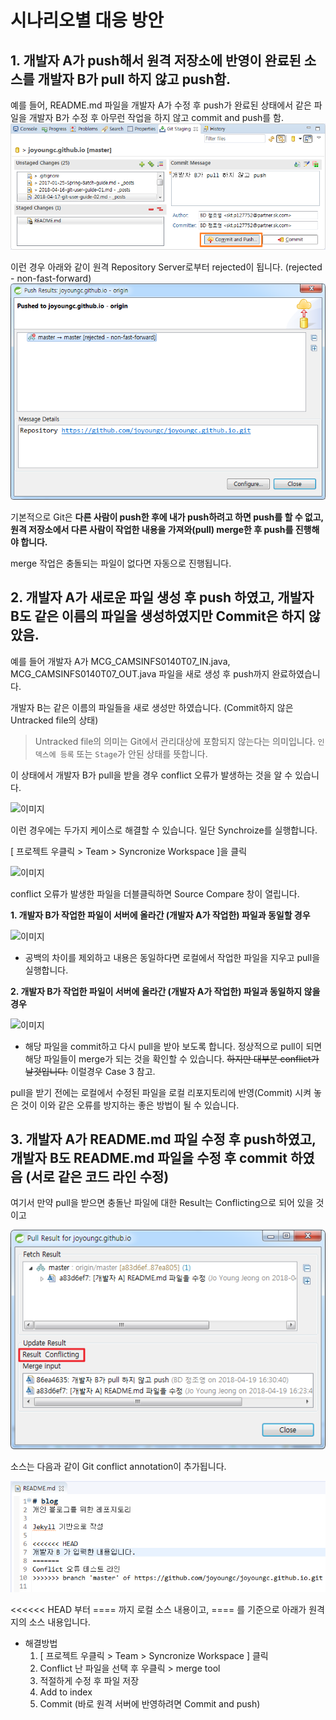 # 시나리오별 대응 방안 

## 1. 개발자 A가 push해서 원격 저장소에 반영이 완료된 소스를 개발자 B가 pull 하지 않고 push함.

예를 들어, README.md 파일을 개발자 A가 수정 후 push가 완료된 상태에서 같은 파일을 개발자 B가 수정 후 아무런 작업을 하지 않고 commit and push를 함.
![이미지](../images/git-user-guide-024.png) 


이런 경우 아래와 같이 원격 Repository Server로부터 rejected이 됩니다. (rejected - non-fast-forward)
![이미지](../images/git-user-guide-025.png) 

기본적으로 Git은 **다른 사람이 push한 후에 내가 push하려고 하면 push를 할 수 없고, 원격 저장소에서 다른 사람이 작업한 내용을 가져와(pull) merge한 후 push를 진행해야 합니다.**

merge 작업은 충돌되는 파일이 없다면 자동으로 진행됩니다. 


## 2. 개발자 A가 새로운 파일 생성 후 push 하였고, 개발자 B도 같은 이름의 파일을 생성하였지만  Commit은 하지 않았음.

예를 들어 개발자 A가 MCG_CAMSINFS0140T07_IN.java, MCG_CAMSINFS0140T07_OUT.java 파일을 새로 생성 후 push까지 완료하였습니다.

개발자 B는 같은 이름의 파일들을 새로 생성만 하였습니다. (Commit하지 않은 Untracked file의 상태)
> Untracked file의 의미는 Git에서 관리대상에 포함되지 않는다는 의미입니다. `인덱스에 등록` 또는 `Stage`가 안된 상태를 뜻합니다.

이 상태에서 개발자 B가 pull을 받을 경우 conflict 오류가 발생하는 것을 알 수 있습니다. 

![이미지](../images/git-user-guide-105.png)

이런 경우에는 두가지 케이스로 해결할 수 있습니다. 일단 Synchroize를 실행합니다. 

[ 프로젝트 우클릭 > Team > Syncronize Workspace ]을 클릭

![이미지](../images/git-user-guide-104.png)


conflict 오류가 발생한 파일을 더블클릭하면 Source Compare 창이 열립니다.

 **1. 개발자 B가 작업한 파일이 서버에 올라간 (개발자 A가 작업한) 파일과 동일할 경우** 

![이미지](../images/git-user-guide-106.png) 

   - 공백의 차이를 제외하고 내용은 동일하다면 로컬에서 작업한 파일을 지우고 pull을 실행합니다. 

 **2. 개발자 B가 작업한 파일이 서버에 올라간 (개발자 A가 작업한) 파일과 동일하지 않을 경우**

 ![이미지](../images/git-user-guide-107.png) 

   - 해당 파일을 commit하고 다시 pull을 받아 보도록 합니다. 
     정상적으로 pull이 되면 해당 파일들이 merge가 되는 것을 확인할 수 있습니다. ~~하지만 대부분 conflict가 날것입니다.~~ 이럴경우 Case 3 참고.

pull을 받기 전에는 로컬에서 수정된 파일을 로컬 리포지토리에 반영(Commit) 시켜 놓은 것이 이와 같은 오류를 방지하는 좋은 방법이 될 수 있습니다.



## 3. 개발자 A가 README.md 파일 수정 후 push하였고, 개발자 B도 README.md 파일을 수정 후 commit 하였음 (서로 같은 코드 라인 수정)

여기서 만약 pull을 받으면 충돌난 파일에 대한 Result는 Conflicting으로 되어 있을 것이고

![이미지](../images/git-user-guide-026.png) 


소스는 다음과 같이 Git conflict annotation이 추가됩니다.

![이미지](../images/git-user-guide-027.png) 

<<<<<< HEAD 부터 ==== 까지 로컬 소스 내용이고, ==== 를 기준으로 아래가 원격지의 소스 내용입니다.

- 해결방법
  1. [ 프로젝트 우클릭 > Team > Syncronize Workspace ] 클릭
  2. Conflict 난 파일을 선택 후 우클릭 > merge tool
  3. 적절하게 수정 후 파일 저장
  4. Add to index
  5. Commit (바로 원격 서버에 반영하려면 Commit and push)



